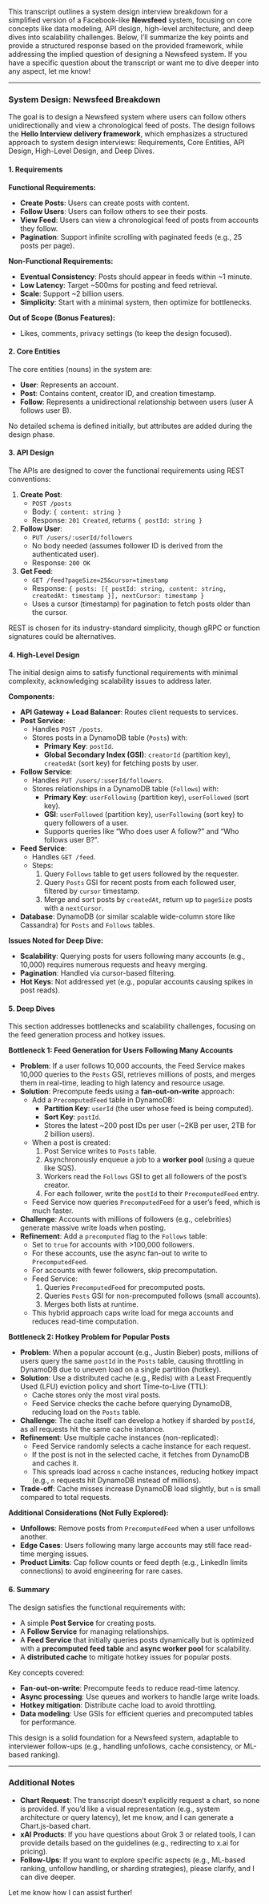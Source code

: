 This transcript outlines a system design interview breakdown for a simplified version of a Facebook-like **Newsfeed** system, focusing on core concepts like data modeling, API design, high-level architecture, and deep dives into scalability challenges. Below, I’ll summarize the key points and provide a structured response based on the provided framework, while addressing the implied question of designing a Newsfeed system. If you have a specific question about the transcript or want me to dive deeper into any aspect, let me know!

---

### System Design: Newsfeed Breakdown

The goal is to design a Newsfeed system where users can follow others unidirectionally and view a chronological feed of posts. The design follows the **Hello Interview delivery framework**, which emphasizes a structured approach to system design interviews: Requirements, Core Entities, API Design, High-Level Design, and Deep Dives.

#### 1. Requirements

**Functional Requirements:**
- **Create Posts**: Users can create posts with content.
- **Follow Users**: Users can follow others to see their posts.
- **View Feed**: Users can view a chronological feed of posts from accounts they follow.
- **Pagination**: Support infinite scrolling with paginated feeds (e.g., 25 posts per page).

**Non-Functional Requirements:**
- **Eventual Consistency**: Posts should appear in feeds within ~1 minute.
- **Low Latency**: Target ~500ms for posting and feed retrieval.
- **Scale**: Support ~2 billion users.
- **Simplicity**: Start with a minimal system, then optimize for bottlenecks.

**Out of Scope (Bonus Features):**
- Likes, comments, privacy settings (to keep the design focused).

#### 2. Core Entities

The core entities (nouns) in the system are:
- **User**: Represents an account.
- **Post**: Contains content, creator ID, and creation timestamp.
- **Follow**: Represents a unidirectional relationship between users (user A follows user B).

No detailed schema is defined initially, but attributes are added during the design phase.

#### 3. API Design

The APIs are designed to cover the functional requirements using REST conventions:
1. **Create Post**:
   - `POST /posts`
   - Body: `{ content: string }`
   - Response: `201 Created`, returns `{ postId: string }`
2. **Follow User**:
   - `PUT /users/:userId/followers`
   - No body needed (assumes follower ID is derived from the authenticated user).
   - Response: `200 OK`
3. **Get Feed**:
   - `GET /feed?pageSize=25&cursor=timestamp`
   - Response: `{ posts: [{ postId: string, content: string, createdAt: timestamp }], nextCursor: timestamp }`
   - Uses a cursor (timestamp) for pagination to fetch posts older than the cursor.

REST is chosen for its industry-standard simplicity, though gRPC or function signatures could be alternatives.

#### 4. High-Level Design

The initial design aims to satisfy functional requirements with minimal complexity, acknowledging scalability issues to address later.

**Components:**
- **API Gateway + Load Balancer**: Routes client requests to services.
- **Post Service**:
  - Handles `POST /posts`.
  - Stores posts in a DynamoDB table (`Posts`) with:
    - **Primary Key**: `postId`.
    - **Global Secondary Index (GSI)**: `creatorId` (partition key), `createdAt` (sort key) for fetching posts by user.
- **Follow Service**:
  - Handles `PUT /users/:userId/followers`.
  - Stores relationships in a DynamoDB table (`Follows`) with:
    - **Primary Key**: `userFollowing` (partition key), `userFollowed` (sort key).
    - **GSI**: `userFollowed` (partition key), `userFollowing` (sort key) to query followers of a user.
    - Supports queries like “Who does user A follow?” and “Who follows user B?”.
- **Feed Service**:
  - Handles `GET /feed`.
  - Steps:
    1. Query `Follows` table to get users followed by the requester.
    2. Query `Posts` GSI for recent posts from each followed user, filtered by `cursor` timestamp.
    3. Merge and sort posts by `createdAt`, return up to `pageSize` posts with a `nextCursor`.
- **Database**: DynamoDB (or similar scalable wide-column store like Cassandra) for `Posts` and `Follows` tables.

**Issues Noted for Deep Dive:**
- **Scalability**: Querying posts for users following many accounts (e.g., 10,000) requires numerous requests and heavy merging.
- **Pagination**: Handled via cursor-based filtering.
- **Hot Keys**: Not addressed yet (e.g., popular accounts causing spikes in post reads).

#### 5. Deep Dives

This section addresses bottlenecks and scalability challenges, focusing on the feed generation process and hotkey issues.

**Bottleneck 1: Feed Generation for Users Following Many Accounts**
- **Problem**: If a user follows 10,000 accounts, the Feed Service makes 10,000 queries to the `Posts` GSI, retrieves millions of posts, and merges them in real-time, leading to high latency and resource usage.
- **Solution**: Precompute feeds using a **fan-out-on-write** approach:
  - Add a `PrecomputedFeed` table in DynamoDB:
    - **Partition Key**: `userId` (the user whose feed is being computed).
    - **Sort Key**: `postId`.
    - Stores the latest ~200 post IDs per user (~2KB per user, 2TB for 2 billion users).
  - When a post is created:
    1. Post Service writes to `Posts` table.
    2. Asynchronously enqueue a job to a **worker pool** (using a queue like SQS).
    3. Workers read the `Follows` GSI to get all followers of the post’s creator.
    4. For each follower, write the `postId` to their `PrecomputedFeed` entry.
  - Feed Service now queries `PrecomputedFeed` for a user’s feed, which is much faster.
- **Challenge**: Accounts with millions of followers (e.g., celebrities) generate massive write loads when posting.
- **Refinement**: Add a `precomputed` flag to the `Follows` table:
  - Set to `true` for accounts with >100,000 followers.
  - For these accounts, use the async fan-out to write to `PrecomputedFeed`.
  - For accounts with fewer followers, skip precomputation.
  - Feed Service:
    1. Queries `PrecomputedFeed` for precomputed posts.
    2. Queries `Posts` GSI for non-precomputed follows (small accounts).
    3. Merges both lists at runtime.
  - This hybrid approach caps write load for mega accounts and reduces read-time computation.

**Bottleneck 2: Hotkey Problem for Popular Posts**
- **Problem**: When a popular account (e.g., Justin Bieber) posts, millions of users query the same `postId` in the `Posts` table, causing throttling in DynamoDB due to uneven load on a single partition (hotkey).
- **Solution**: Use a distributed cache (e.g., Redis) with a Least Frequently Used (LFU) eviction policy and short Time-to-Live (TTL):
  - Cache stores only the most viral posts.
  - Feed Service checks the cache before querying DynamoDB, reducing load on the `Posts` table.
- **Challenge**: The cache itself can develop a hotkey if sharded by `postId`, as all requests hit the same cache instance.
- **Refinement**: Use multiple cache instances (non-replicated):
  - Feed Service randomly selects a cache instance for each request.
  - If the post is not in the selected cache, it fetches from DynamoDB and caches it.
  - This spreads load across `n` cache instances, reducing hotkey impact (e.g., `n` requests hit DynamoDB instead of millions).
- **Trade-off**: Cache misses increase DynamoDB load slightly, but `n` is small compared to total requests.

**Additional Considerations (Not Fully Explored):**
- **Unfollows**: Remove posts from `PrecomputedFeed` when a user unfollows another.
- **Edge Cases**: Users following many large accounts may still face read-time merging issues.
- **Product Limits**: Cap follow counts or feed depth (e.g., LinkedIn limits connections) to avoid engineering for rare cases.

#### 6. Summary

The design satisfies the functional requirements with:
- A simple **Post Service** for creating posts.
- A **Follow Service** for managing relationships.
- A **Feed Service** that initially queries posts dynamically but is optimized with a **precomputed feed table** and **async worker pool** for scalability.
- A **distributed cache** to mitigate hotkey issues for popular posts.

Key concepts covered:
- **Fan-out-on-write**: Precompute feeds to reduce read-time latency.
- **Async processing**: Use queues and workers to handle large write loads.
- **Hotkey mitigation**: Distribute cache load to avoid throttling.
- **Data modeling**: Use GSIs for efficient queries and precomputed tables for performance.

This design is a solid foundation for a Newsfeed system, adaptable to interviewer follow-ups (e.g., handling unfollows, cache consistency, or ML-based ranking).

---

### Additional Notes

- **Chart Request**: The transcript doesn’t explicitly request a chart, so none is provided. If you’d like a visual representation (e.g., system architecture or query latency), let me know, and I can generate a Chart.js-based chart.
- **xAI Products**: If you have questions about Grok 3 or related tools, I can provide details based on the guidelines (e.g., redirecting to x.ai for pricing).
- **Follow-Ups**: If you want to explore specific aspects (e.g., ML-based ranking, unfollow handling, or sharding strategies), please clarify, and I can dive deeper.

Let me know how I can assist further!
